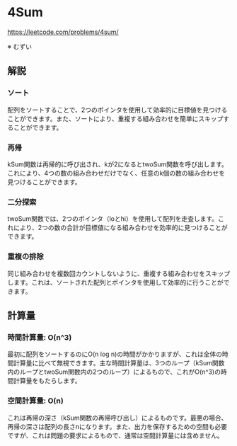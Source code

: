 # 4Sum
https://leetcode.com/problems/4sum/

※ むずい

## 解説

### ソート
配列をソートすることで、2つのポインタを使用して効率的に目標値を見つけることができます。また、ソートにより、重複する組み合わせを簡単にスキップすることができます。

### 再帰
kSum関数は再帰的に呼び出され、kが2になるとtwoSum関数を呼び出します。これにより、4つの数の組み合わせだけでなく、任意のk個の数の組み合わせを見つけることができます。

### 二分探索
twoSum関数では、2つのポインタ（loとhi）を使用して配列を走査します。これにより、2つの数の合計が目標値になる組み合わせを効率的に見つけることができます。

### 重複の排除
同じ組み合わせを複数回カウントしないように、重複する組み合わせをスキップします。これは、ソートされた配列とポインタを使用して効率的に行うことができます。

## 計算量

### 時間計算量: O(n^3)
最初に配列をソートするのにO(n log n)の時間がかかりますが、これは全体の時間計算量に比べて無視できます。主な時間計算量は、3つのループ（kSum関数内のループとtwoSum関数内の2つのループ）によるもので、これがO(n^3)の時間計算量をもたらします。

### 空間計算量: O(n)
これは再帰の深さ（kSum関数の再帰呼び出し）によるものです。最悪の場合、再帰の深さは配列の長さnになります。また、出力を保存するための空間も必要ですが、これは問題の要求によるもので、通常は空間計算量には含めません。